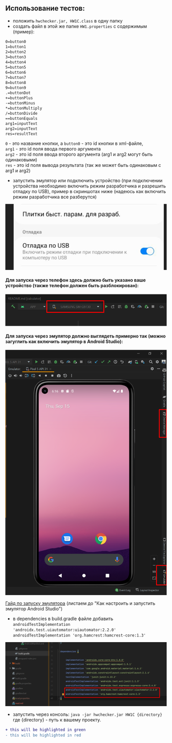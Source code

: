 ## Использование тестов:

- положить ``hwchecker.jar, HW1C.class`` в одну папку
- создать файл в этой же папке ``HW1.properties`` с содержимым (пример):
```
0=button0
1=button1
2=button2
3=button3
4=button4
5=button5
6=button6
7=button7
8=button8
9=button9
.=buttonDot
+=buttonPlus
-=buttonMinus
*=buttonMultiply
/=buttonDivide
==buttonEquals
arg1=inputText
arg2=inputText
res=resultText
```
``0`` - это название кнопки, а ``button0`` - это id кнопки в xml-файле,  
``arg1`` - это id поля ввода первого аргумента  
``arg2`` - это id поля ввода второго аргумента (arg1 и arg2 могут быть одинаковыми)  
``res`` - это id поля вывода результата (так же может быть одинаковым с arg1 и arg2)
- запустить эмулятор или подключить устройство (при подключении устройства необходимо включить режим разработчика 
и разрешить отладку по USB), пример в скриншотах ниже (надеюсь как включить режим разработчика все разберутся)

![alt text](developer_mode.png)
 
#### Для запуска через телефон здесь должно быть указано ваше устройство (также телефон должен быть разблокирован):

![alt text](device.png)

#### Для запуска через эмулятор должно выглядеть примерно так (можно загуглить как включить эмулятор в Android Studio):

![alt text](emulator.png)

[Гайд по запуску эмулятора](https://tunecom.ru/virtual-machines/390-ispolzuem-android-studio-v-kachestve-jemuljatora-smartfona.html)
(листаем до "Как настроить и запустить эмулятор Android Studio")

- в dependencies в build.gradle файле добавить  
``androidTestImplementation 'androidx.test.uiautomator:uiautomator:2.2.0'``  
``androidTestImplementation 'org.hamcrest:hamcrest-core:1.3'``

![alt text](gradle.png)

- запустить через консоль: ```java -jar hwchecker.jar HW1C {directory}```  
где {directory} - путь к вашему проекту.


```diff
+ this will be highlighted in green
- this will be highlighted in red
```
